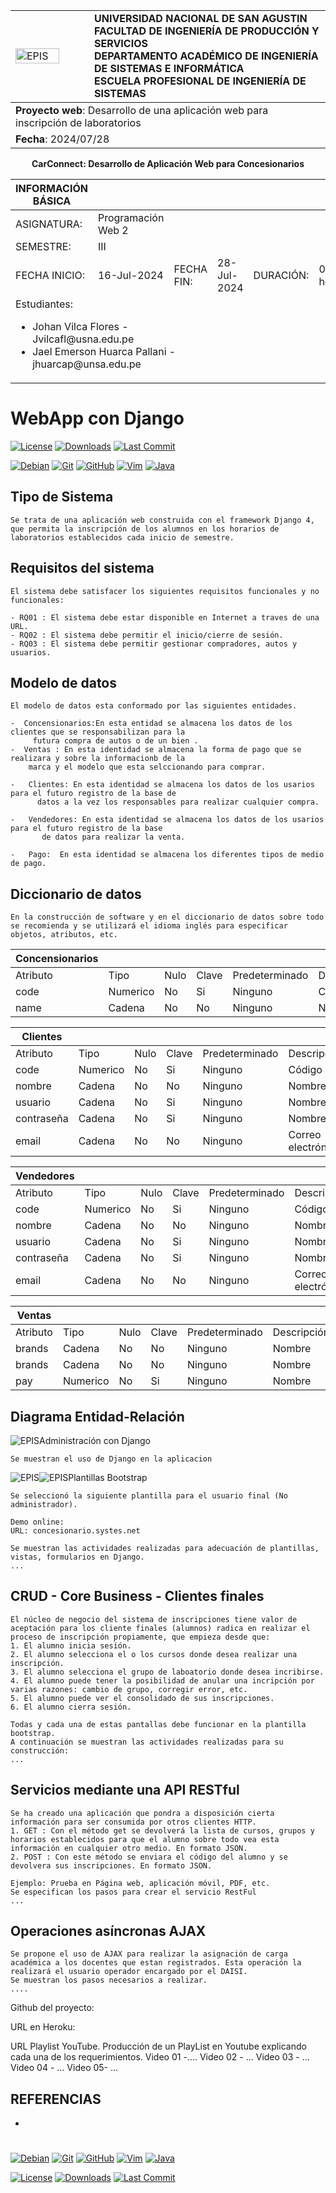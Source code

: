 <div align="center">
<table>
    <theader>
        <tr>
            <td style="width:25%;"><img src="https://github.com/rescobedoq/pw2/blob/main/epis.png?raw=true" alt="EPIS" style="width:80%; height:auto"/></td>
            <td>
                <span style="font-weight:bold;">UNIVERSIDAD NACIONAL DE SAN AGUSTIN</span><br />
                <span style="font-weight:bold;">FACULTAD DE INGENIERÍA DE PRODUCCIÓN Y SERVICIOS</span><br />
                <span style="font-weight:bold;">DEPARTAMENTO ACADÉMICO DE INGENIERÍA DE SISTEMAS E INFORMÁTICA</span><br />
                <span style="font-weight:bold;">ESCUELA PROFESIONAL DE INGENIERÍA DE SISTEMAS</span>
            </td>            
        </tr>
    </theader>
    <tbody>
        <tr>
        <td colspan="2"><span style="font-weight:bold;">Proyecto web</span>: Desarrollo de una aplicación web para inscripción de laboratorios</td>
        </tr>
        <tr>
        <td colspan="2"><span style="font-weight:bold;">Fecha</span>:  2024/07/28</td>
        </tr>
    </tbody>
</table>
</div>

<div align="center">
<span style="font-weight:bold;">CarConnect: Desarrollo de Aplicación Web para Concesionarios</span><br />
</div>


<table>
<theader>
<tr><th>INFORMACIÓN BÁSICA</th></tr>
</theader>
<tbody>
    <tr>
        <td>ASIGNATURA:</td><td>Programación Web 2</td>
    </tr>
    <tr>
        <td>SEMESTRE:</td><td>III</td>
    </tr>
    <tr>
        <td>FECHA INICIO:</td><td>16-Jul-2024</td><td>FECHA FIN:</td>
        <td>28-Jul-2024</td><td>DURACIÓN:</td><td>04 horas</td>
    </tr>
    <tr>
        <td colspan="3">Estudiantes:
        <ul>
        <li>Johan Vilca Flores - Jvilcafl@usna.edu.pe</li>
        <li>Jael Emerson Huarca Pallani - jhuarcap@unsa.edu.pe</li>
        </ul>
        </td>
    </<tr>
</tdbody>
</table>

#   WebApp con Django

[![License][license]][license-file]
[![Downloads][downloads]][releases]
[![Last Commit][last-commit]][releases]

[![Debian][Debian]][debian-site]
[![Git][Git]][git-site]
[![GitHub][GitHub]][github-site]
[![Vim][Vim]][vim-site]
[![Java][Java]][java-site]

##  Tipo de Sistema
    Se trata de una aplicación web construida con el framework Django 4, que permita la inscripción de los alumnos en los horarios de laboratorios establecidos cada inicio de semestre.

##  Requisitos del sistema
    El sistema debe satisfacer los siguientes requisitos funcionales y no funcionales:

    - RQ01 : El sistema debe estar disponible en Internet a traves de una URL.
    - RQ02 : El sistema debe permitir el inicio/cierre de sesión.
    - RQ03 : El sistema debe permitir gestionar compradores, autos y usuarios.

##  Modelo de datos
    El modelo de datos esta conformado por las siguientes entidades.

    -  Concensionarios:En esta entidad se almacena los datos de los clientes que se responsabilizan para la 
         futura compra de autos o de un bien .
    -  Ventas : En esta identidad se almacena la forma de pago que se realizara y sobre la informacionb de la 
        marca y el modelo que esta selccionando para comprar. 

    -   Clientes: En esta identidad se almacena los datos de los usarios para el futuro registro de la base de 
          datos a la vez los responsables para realizar cualquier compra.
    
    -   Vendedores: En esta identidad se almacena los datos de los usarios para el futuro registro de la base 
           de datos para realizar la venta.
           
    -   Pago:  En esta identidad se almacena los diferentes tipos de medio de pago.
   
##  Diccionario de datos

    En la construcción de software y en el diccionario de datos sobre todo se recomienda y se utilizará el idioma inglés para especificar objetos, atributos, etc.

| Concensionarios | | | | | |
| -- | -- | -- | -- | -- | -- |
| Atributo  | Tipo  | Nulo | Clave | Predeterminado | Descripción |
| code  | Numerico| No | Si | Ninguno | Código |
| name  | Cadena| No | No | Ninguno | Nombre |

|Clientes | | | | | |
| -- | -- | -- | -- | -- | -- |
| Atributo  | Tipo  | Nulo | Clave | Predeterminado | Descripción |
| code  | Numerico| No | Si | Ninguno | Código |
| nombre| Cadena| No | No | Ninguno | Nombres |
| usuario | Cadena| No | Si | Ninguno | Nombres |
| contraseña| Cadena| No | Si | Ninguno | Nombres |
| email | Cadena| No | No | Ninguno | Correo electrónico |

| Vendedores| | | | | |
| -- | -- | -- | -- | -- | -- |
| Atributo  | Tipo  | Nulo | Clave | Predeterminado | Descripción |
| code  | Numerico| No | Si | Ninguno | Código |
| nombre | Cadena| No | No | Ninguno | Nombres |
| usuario | Cadena| No | Si | Ninguno | Nombres |
| contraseña| Cadena| No | Si | Ninguno | Nombres |
| email | Cadena| No | No | Ninguno | Correo electrónico |

| Ventas | | | | | |
| -- | -- | -- | -- | -- | -- |
| Atributo  | Tipo  | Nulo | Clave | Predeterminado | Descripción |
| brands | Cadena| No | No | Ninguno | Nombre |
| brands | Cadena| No | No | Ninguno | Nombre |
| pay | Numerico| No | Si | Ninguno | Nombre |
##  Diagrama Entidad-Relación
<td style="width:25%;"><img src="https://github.com/Johan-Vilca-Flores/Proyecto-Final-pweb/blob/main/img/MOdelo%20de%20identidad.png?raw=true" alt="EPIS" style="width:80%    

##  Administración con Django

    Se muestran el uso de Django en la aplicacion 
   <td style="width:25%;"><img src="https://github.com/Johan-Vilca-Flores/Proyecto-Final-pweb/blob/main/img/Django.jpg?raw=true" alt="EPIS" style="width:80%     
      <td style="width:25%;"><img src="https://github.com/Johan-Vilca-Flores/Proyecto-Final-pweb/blob/main/img/django.jpg?raw=true" alt="EPIS" style="width:80%    

##  Plantillas Bootstrap
    Se seleccionó la siguiente plantilla para el usuario final (No administrador).

    Demo online:
    URL: concesionario.systes.net

    Se muestran las actividades realizadas para adecuación de plantillas, vistas, formularios en Django.
    ...

##  CRUD - Core Business - Clientes finales
    El núcleo de negocio del sistema de inscripciones tiene valor de aceptación para los cliente finales (alumnos) radica en realizar el proceso de inscripción propiamente, que empieza desde que:
    1. El alumno inicia sesión.
    2. El alumno selecciona el o los cursos donde desea realizar una inscripción.
    3. El alumno selecciona el grupo de laboatorio donde desea incribirse.
    4. El alumno puede tener la posibilidad de anular una incripción por varias razones: cambio de grupo, corregir error, etc.
    5. El alumno puede ver el consolidado de sus inscripciones.
    6. El alumno cierra sesión.

    Todas y cada una de estas pantallas debe funcionar en la plantilla bootstrap.
    A continuación se muestran las actividades realizadas para su construcción:
    ...

##  Servicios mediante una API RESTful
    Se ha creado una aplicación que pondra a disposición cierta información para ser consumida por otros clientes HTTP.
    1. GET : Con el método get se devolverá la lista de cursos, grupos y horarios establecidos para que el alumno sobre todo vea esta información en cualquier otro medio. En formato JSON. 
    2. POST : Con este método se enviara el código del alumno y se devolvera sus inscripciones. En formato JSON.
    
    Ejemplo: Prueba en Página web, aplicación móvil, PDF, etc.
    Se especifican los pasos para crear el servicio RestFul
    ...

##  Operaciones asíncronas AJAX
    Se propone el uso de AJAX para realizar la asignación de carga académica a los docentes que estan registrados. Esta operación la realizará el usuario operador encargado por el DAISI.
    Se muestran los pasos necesarios a realizar.
    ....



Github del proyecto:

URL en Heroku:

URL Playlist YouTube.
Producción de un PlayList en Youtube explicando cada una de los requerimientos.
Video 01 -....
Video 02 - ...
Video 03 - ...
Video 04 - ...
Video 05- ...



## REFERENCIAS
-   

#

[license]: https://img.shields.io/github/license/rescobedoq/pw2?label=rescobedoq
[license-file]: https://github.com/rescobedoq/pw2/blob/main/LICENSE

[downloads]: https://img.shields.io/github/downloads/rescobedoq/pw2/total?label=Downloads
[releases]: https://github.com/rescobedoq/pw2/releases/

[last-commit]: https://img.shields.io/github/last-commit/rescobedoq/pw2?label=Last%20Commit

[Debian]: https://img.shields.io/badge/Debian-D70A53?style=for-the-badge&logo=debian&logoColor=white
[debian-site]: https://www.debian.org/index.es.html

[Git]: https://img.shields.io/badge/git-%23F05033.svg?style=for-the-badge&logo=git&logoColor=white
[git-site]: https://git-scm.com/

[GitHub]: https://img.shields.io/badge/github-%23121011.svg?style=for-the-badge&logo=github&logoColor=white
[github-site]: https://github.com/

[Vim]: https://img.shields.io/badge/VIM-%2311AB00.svg?style=for-the-badge&logo=vim&logoColor=white
[vim-site]: https://www.vim.org/

[Java]: https://img.shields.io/badge/java-%23ED8B00.svg?style=for-the-badge&logo=java&logoColor=white
[java-site]: https://docs.oracle.com/javase/tutorial/


[![Debian][Debian]][debian-site]
[![Git][Git]][git-site]
[![GitHub][GitHub]][github-site]
[![Vim][Vim]][vim-site]
[![Java][Java]][java-site]


[![License][license]][license-file]
[![Downloads][downloads]][releases]
[![Last Commit][last-commit]][releases]
